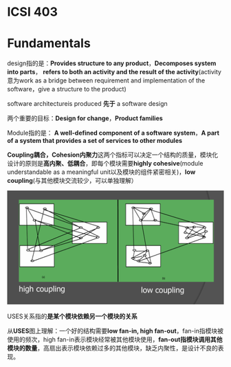 # ICSI 403

# Fundamentals

design指的是：**Provides structure to any product**，**Decomposes system into parts**， **refers to both an activity and the result of  the activity**(activity意为work as a bridge between requirement and implementation of the software，give a structure to the product)



 software architectureis produced **先于** a software design

两个重要的目标：**Design for change**，**Product families**



Module指的是： **A well-defined component of a software system**，**A part of a system that provides a set of services  to other modules**



**Coupling耦合，Cohesion内聚力**这两个指标可以决定一个结构的质量，模块化设计的原则是**高内聚、低耦合**，即每个模块需要**highly cohesive**(module understandable as a meaningful unit以及模块的组件紧密相关)，**Iow coupling**(与其他模块交流较少，可以单独理解）

<img src="./assets/image-20250302184742296.png" alt="image-20250302184742296" style="zoom: 50%;" />



USES关系指的**是某个模块依赖另一个模块的关系**





从**USES**图上理解：一个好的结构需要**low fan-in, high fan-out**，fan-in指模块被使用的频次，high fan-in表示模块经常被其他模块使用，**fan-out指模块调用其他模块的数量**，高扇出表示模块依赖过多的其他模块，缺乏内聚性，是设计不良的表现。

